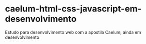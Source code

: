 # caelum-html-css-javascript-em-desenvolvimento
Estudo para desenvolvimento web com a apostila Caelum, ainda em desenvolvimento
